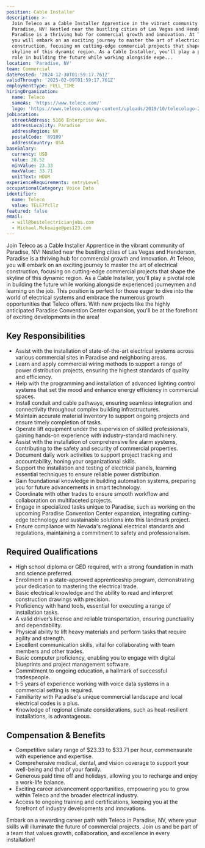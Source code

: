 ```yaml
---
position: Cable Installer
description: >-
  Join Teleco as a Cable Installer Apprentice in the vibrant community of
  Paradise, NV! Nestled near the bustling cities of Las Vegas and Henderson,
  Paradise is a thriving hub for commercial growth and innovation. At Teleco,
  you will embark on an exciting journey to master the art of electrical
  construction, focusing on cutting-edge commercial projects that shape the
  skyline of this dynamic region. As a Cable Installer, you'll play a pivotal
  role in building the future while working alongside expe...
location: 'Paradise, NV'
team: Commercial
datePosted: '2024-12-30T01:59:17.761Z'
validThrough: '2025-02-09T01:59:17.761Z'
employmentType: FULL_TIME
hiringOrganization:
  name: Teleco
  sameAs: 'https://www.teleco.com/'
  logo: 'https://www.teleco.com/wp-content/uploads/2019/10/telecologo-2023.png'
jobLocation:
  streetAddress: 5166 Enterprise Ave.
  addressLocality: Paradise
  addressRegion: NV
  postalCode: '89109'
  addressCountry: USA
baseSalary:
  currency: USD
  value: 28.52
  minValue: 23.33
  maxValue: 33.71
  unitText: HOUR
experienceRequirements: entryLevel
occupationalCategory: Voice Data
identifier:
  name: Teleco
  value: TELE7fcllz
featured: false
email:
  - will@bestelectricianjobs.com
  - Michael.Mckeaige@pes123.com
---
```




Join Teleco as a Cable Installer Apprentice in the vibrant community of Paradise, NV! Nestled near the bustling cities of Las Vegas and Henderson, Paradise is a thriving hub for commercial growth and innovation. At Teleco, you will embark on an exciting journey to master the art of electrical construction, focusing on cutting-edge commercial projects that shape the skyline of this dynamic region. As a Cable Installer, you'll play a pivotal role in building the future while working alongside experienced journeymen and learning on the job. This position is perfect for those eager to dive into the world of electrical systems and embrace the numerous growth opportunities that Teleco offers. With new projects like the highly anticipated Paradise Convention Center expansion, you'll be at the forefront of exciting developments in the area!

## Key Responsibilities

- Assist with the installation of state-of-the-art electrical systems across various commercial sites in Paradise and neighboring areas. 
- Learn and apply commercial wiring methods to support a range of power distribution projects, ensuring the highest standards of quality and efficiency.
- Help with the programming and installation of advanced lighting control systems that set the mood and enhance energy efficiency in commercial spaces.
- Install conduit and cable pathways, ensuring seamless integration and connectivity throughout complex building infrastructures.
- Maintain accurate material inventory to support ongoing projects and ensure timely completion of tasks.
- Operate lift equipment under the supervision of skilled professionals, gaining hands-on experience with industry-standard machinery.
- Assist with the installation of comprehensive fire alarm systems, contributing to the safety and security of commercial properties.
- Document daily work activities to support project tracking and accountability, honing your organizational skills.
- Support the installation and testing of electrical panels, learning essential techniques to ensure reliable power distribution.
- Gain foundational knowledge in building automation systems, preparing you for future advancements in smart technology.
- Coordinate with other trades to ensure smooth workflow and collaboration on multifaceted projects.
- Engage in specialized tasks unique to Paradise, such as working on the upcoming Paradise Convention Center expansion, integrating cutting-edge technology and sustainable solutions into this landmark project.
- Ensure compliance with Nevada's regional electrical standards and regulations, maintaining a commitment to safety and professionalism.

## Required Qualifications

- High school diploma or GED required, with a strong foundation in math and science preferred.
- Enrollment in a state-approved apprenticeship program, demonstrating your dedication to mastering the electrical trade.
- Basic electrical knowledge and the ability to read and interpret construction drawings with precision.
- Proficiency with hand tools, essential for executing a range of installation tasks.
- A valid driver’s license and reliable transportation, ensuring punctuality and dependability.
- Physical ability to lift heavy materials and perform tasks that require agility and strength.
- Excellent communication skills, vital for collaborating with team members and other trades.
- Basic computer proficiency, enabling you to engage with digital blueprints and project management software.
- Commitment to ongoing education, a hallmark of successful tradespeople.
- 1-5 years of experience working with voice data systems in a commercial setting is required.
- Familiarity with Paradise's unique commercial landscape and local electrical codes is a plus.
- Knowledge of regional climate considerations, such as heat-resilient installations, is advantageous.

## Compensation & Benefits

- Competitive salary range of $23.33 to $33.71 per hour, commensurate with experience and expertise.
- Comprehensive medical, dental, and vision coverage to support your well-being and that of your family.
- Generous paid time off and holidays, allowing you to recharge and enjoy a work-life balance.
- Exciting career advancement opportunities, empowering you to grow within Teleco and the broader electrical industry.
- Access to ongoing training and certifications, keeping you at the forefront of industry developments and innovations.

Embark on a rewarding career path with Teleco in Paradise, NV, where your skills will illuminate the future of commercial projects. Join us and be part of a team that values growth, collaboration, and excellence in every installation!